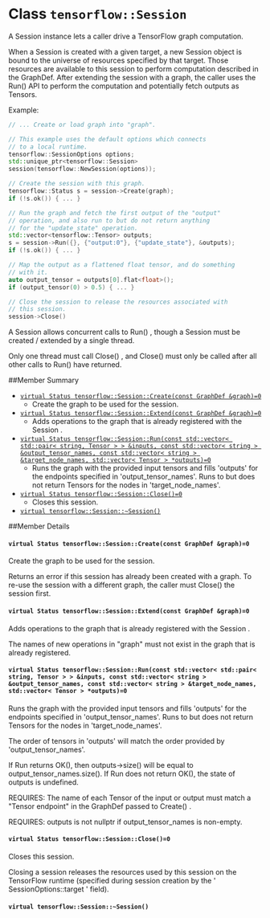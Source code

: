# Class `tensorflow::Session` <a class="md-anchor" id="AUTOGENERATED-class--tensorflow--session-"></a>

A Session instance lets a caller drive a TensorFlow graph computation.

When a Session is created with a given target, a new Session object is bound to the universe of resources specified by that target. Those resources are available to this session to perform computation described in the GraphDef. After extending the session with a graph, the caller uses the Run() API to perform the computation and potentially fetch outputs as Tensors.

Example:

```c++ tensorflow::GraphDef graph;
// ... Create or load graph into "graph".

// This example uses the default options which connects
// to a local runtime.
tensorflow::SessionOptions options;
std::unique_ptr<tensorflow::Session>
session(tensorflow::NewSession(options));

// Create the session with this graph.
tensorflow::Status s = session->Create(graph);
if (!s.ok()) { ... }

// Run the graph and fetch the first output of the "output"
// operation, and also run to but do not return anything
// for the "update_state" operation.
std::vector<tensorflow::Tensor> outputs;
s = session->Run({}, {"output:0"}, {"update_state"}, &outputs);
if (!s.ok()) { ... }

// Map the output as a flattened float tensor, and do something
// with it.
auto output_tensor = outputs[0].flat<float>();
if (output_tensor(0) > 0.5) { ... }

// Close the session to release the resources associated with
// this session.
session->Close()

```

A Session allows concurrent calls to Run() , though a Session must be created / extended by a single thread.

Only one thread must call Close() , and Close() must only be called after all other calls to Run() have returned.

##Member Summary <a class="md-anchor" id="AUTOGENERATED-member-summary"></a>

* [`virtual Status tensorflow::Session::Create(const GraphDef &graph)=0`](#virtual_Status_tensorflow_Session_Create)
  * Create the graph to be used for the session.
* [`virtual Status tensorflow::Session::Extend(const GraphDef &graph)=0`](#virtual_Status_tensorflow_Session_Extend)
  * Adds operations to the graph that is already registered with the Session .
* [`virtual Status tensorflow::Session::Run(const std::vector< std::pair< string, Tensor > > &inputs, const std::vector< string > &output_tensor_names, const std::vector< string > &target_node_names, std::vector< Tensor > *outputs)=0`](#virtual_Status_tensorflow_Session_Run)
  * Runs the graph with the provided input tensors and fills &apos;outputs&apos; for the endpoints specified in &apos;output_tensor_names&apos;. Runs to but does not return Tensors for the nodes in &apos;target_node_names&apos;.
* [`virtual Status tensorflow::Session::Close()=0`](#virtual_Status_tensorflow_Session_Close)
  * Closes this session.
* [`virtual tensorflow::Session::~Session()`](#virtual_tensorflow_Session_Session)

##Member Details <a class="md-anchor" id="AUTOGENERATED-member-details"></a>

#### `virtual Status tensorflow::Session::Create(const GraphDef &graph)=0` <a class="md-anchor" id="virtual_Status_tensorflow_Session_Create"></a>

Create the graph to be used for the session.

Returns an error if this session has already been created with a graph. To re-use the session with a different graph, the caller must Close() the session first.

#### `virtual Status tensorflow::Session::Extend(const GraphDef &graph)=0` <a class="md-anchor" id="virtual_Status_tensorflow_Session_Extend"></a>

Adds operations to the graph that is already registered with the Session .

The names of new operations in "graph" must not exist in the graph that is already registered.

#### `virtual Status tensorflow::Session::Run(const std::vector< std::pair< string, Tensor > > &inputs, const std::vector< string > &output_tensor_names, const std::vector< string > &target_node_names, std::vector< Tensor > *outputs)=0` <a class="md-anchor" id="virtual_Status_tensorflow_Session_Run"></a>

Runs the graph with the provided input tensors and fills &apos;outputs&apos; for the endpoints specified in &apos;output_tensor_names&apos;. Runs to but does not return Tensors for the nodes in &apos;target_node_names&apos;.

The order of tensors in &apos;outputs&apos; will match the order provided by &apos;output_tensor_names&apos;.

If Run returns OK(), then outputs->size() will be equal to output_tensor_names.size(). If Run does not return OK(), the state of outputs is undefined.

REQUIRES: The name of each Tensor of the input or output must match a "Tensor endpoint" in the GraphDef passed to Create() .

REQUIRES: outputs is not nullptr if output_tensor_names is non-empty.

#### `virtual Status tensorflow::Session::Close()=0` <a class="md-anchor" id="virtual_Status_tensorflow_Session_Close"></a>

Closes this session.

Closing a session releases the resources used by this session on the TensorFlow runtime (specified during session creation by the &apos; SessionOptions::target &apos; field).

#### `virtual tensorflow::Session::~Session()` <a class="md-anchor" id="virtual_tensorflow_Session_Session"></a>




